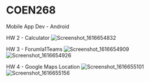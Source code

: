 # COEN268
Mobile App Dev - Android

HW 2 - Calculator
![Screenshot_1616654832](https://user-images.githubusercontent.com/19882245/112431036-37c16300-8cfc-11eb-8465-0f1a9fa6c73d.png)

HW 3 - Forumla1Teams
![Screenshot_1616654909](https://user-images.githubusercontent.com/19882245/112431080-490a6f80-8cfc-11eb-986b-4b66deb8c7f5.png)
![Screenshot_1616654926](https://user-images.githubusercontent.com/19882245/112431084-4b6cc980-8cfc-11eb-92a3-0f4817ce4386.png)

HW 4 - Google Maps Location
![Screenshot_1616655101](https://user-images.githubusercontent.com/19882245/112431087-4c056000-8cfc-11eb-8746-35ea126877a0.png)
![Screenshot_1616655156](https://user-images.githubusercontent.com/19882245/112431089-4c9df680-8cfc-11eb-8c47-1f39dec807d9.png)
